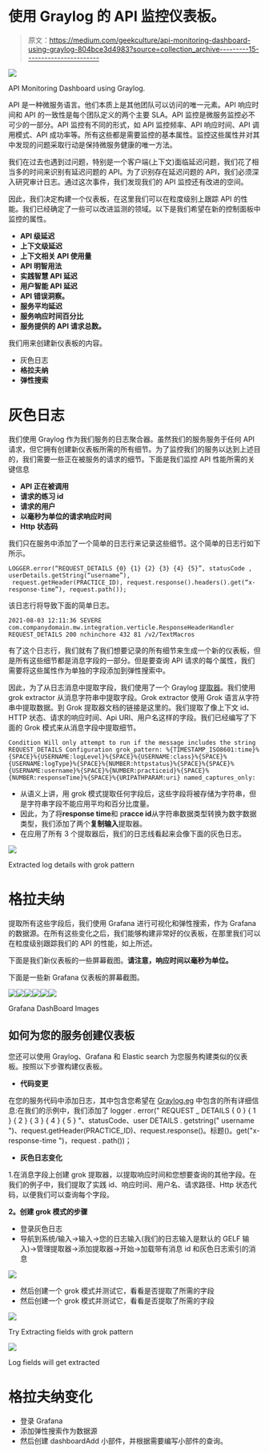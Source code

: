 # 使用 Graylog 的 API 监控仪表板。

> 原文：<https://medium.com/geekculture/api-monitoring-dashboard-using-graylog-804bce3d4983?source=collection_archive---------15----------------------->

![](img/f3e0b9bfd7c77d51d3c640c4e4724670.png)

API Monitoring Dashboard using Graylog.

API 是一种微服务语言。他们本质上是其他团队可以访问的唯一元素。API 响应时间和 API 的一致性是每个团队定义的两个主要 SLA。API 监控是微服务监控必不可少的一部分。API 监控有不同的形式，如 API 监控频率、API 响应时间、API 调用模式、API 成功率等。所有这些都是需要监控的基本属性。监控这些属性并对其中发现的问题采取行动是保持微服务健康的唯一方法。

我们在过去也遇到过问题，特别是一个客户端(上下文)面临延迟问题，我们花了相当多的时间来识别有延迟问题的 API。为了识别存在延迟问题的 API，我们必须深入研究审计日志。通过这次事件，我们发现我们的 API 监控还有改进的空间。

因此，我们决定构建一个仪表板，在这里我们可以在粒度级别上跟踪 API 的性能。我们已经确定了一些可以改进监测的领域。以下是我们希望在新的控制面板中监控的属性。

*   **API 级延迟**
*   **上下文级延迟**
*   **上下文相关 API 使用量**
*   **API 明智用法**
*   **实践智慧 API 延迟**
*   **用户智能 API 延迟**
*   **API 错误洞察。**
*   **服务平均延迟**
*   **服务响应时间百分比**
*   **服务提供的 API 请求总数。**

我们用来创建新仪表板的内容。

*   灰色日志
*   **格拉夫纳**
*   **弹性搜索**

# **灰色日志**

我们使用 Graylog 作为我们服务的日志聚合器。虽然我们的服务服务于任何 API 请求，但它拥有创建新仪表板所需的所有细节。为了监控我们的服务以达到上述目的，我们需要一些正在被服务的请求的细节。下面是我们监控 API 性能所需的关键信息

*   **API 正在被调用**
*   **请求的练习 id**
*   **请求的用户**
*   **以毫秒为单位的请求响应时间**
*   **Http 状态码**

我们只在服务中添加了一个简单的日志行来记录这些细节。这个简单的日志行如下所示。

```
LOGGER.error(“REQUEST_DETAILS {0} {1} {2} {3} {4} {5}”, statusCode , userDetails.getString(“username”),
 request.getHeader(PRACTICE_ID), request.response().headers().get(“x-response-time”), request.path());
```

该日志行将导致下面的简单日志。

```
2021-08-03 12:11:36 SEVERE com.companydomain.mw.integration.verticle.ResponseHeaderHandler REQUEST_DETAILS 200 nchinchore 432 81 /v2/TextMacros
```

有了这个日志行，我们就有了我们想要记录的所有细节来生成一个新的仪表板，但是所有这些细节都是消息字段的一部分。但是要查询 API 请求的每个属性，我们需要将这些属性作为单独的字段添加到弹性搜索中。

因此，为了从日志消息中提取字段，我们使用了一个 Graylog [提取器](https://docs.graylog.org/en/4.0/pages/extractors.html)。我们使用 grok extractor 从消息字符串中提取字段。Grok extractor 使用 Grok 语言从字符串中提取数据。到 Grok 提取器文档的链接是这里的。我们提取了像上下文 id、HTTP 状态、请求的响应时间、Api URI、用户名这样的字段。我们已经编写了下面的 Grok 模式来从消息字段中提取细节。

```
Condition Will only attempt to run if the message includes the string REQUEST_DETAILS Configuration grok_pattern: %{TIMESTAMP_ISO8601:time}%{SPACE}%{USERNAME:logLevel}%{SPACE}%{USERNAME:class}%{SPACE}%{USERNAME:logType}%{SPACE}%{NUMBER:httpstatus}%{SPACE}%{SPACE}%{USERNAME:username}%{SPACE}%{NUMBER:practiceid}%{SPACE}%{NUMBER:responseTime}%{SPACE}%{URIPATHPARAM:uri} named_captures_only:
```

*   从语义上讲，用 grok 模式提取任何字段后，这些字段将被存储为字符串，但是字符串字段不能应用平均和百分比度量。
*   因此，为了将**response time**和 p**racce id**从字符串数据类型转换为数字数据类型，我们添加了两个**复制输入**提取器。
*   在应用了所有 3 个提取器后，我们的日志线看起来会像下面的灰色日志。

![](img/cc1451304e3481925df049793939ca0b.png)

Extracted log details with grok pattern

# **格拉夫纳**

提取所有这些字段后，我们使用 Grafana 进行可视化和弹性搜索，作为 Grafana 的数据源。在所有这些变化之后，我们能够构建非常好的仪表板，在那里我们可以在粒度级别跟踪我们的 API 的性能，如上所述。

下面是我们新仪表板的一些屏幕截图。**请注意，响应时间以毫秒为单位。**

下面是一些新 Grafana 仪表板的屏幕截图。

![](img/236ddaa5c6d22070898766dfb4335d76.png)![](img/64ebad90a4bb3654195dad6aa5c21fd4.png)![](img/529acf5e6ce0cc2de43c0eae40416589.png)![](img/3cc6ad09ea7adb718a7b0a630af049a6.png)![](img/612dc8f04757fe0206847e409e3622b4.png)![](img/93e301f4c5d97cbe68c9750b95908213.png)

Grafana DashBoard Images

## 如何为您的服务创建仪表板

您还可以使用 Graylog、Grafana 和 Elastic search 为您服务构建类似的仪表板。按照以下步骤构建仪表板。

*   **代码变更**

在您的服务代码中添加日志，其中包含您希望在 [Graylog.eg](http://Graylog.eg) 中包含的所有详细信息:在我们的示例中，我们添加了 logger . error(" REQUEST _ DETAILS { 0 } { 1 } { 2 } { 3 } { 4 } { 5 } "、statusCode、user DETAILS . getstring(" username ")、request.getHeader(PRACTICE_ID)、request.response()。标题()。get("x-response-time ")，request . path())；

*   **灰色日志变化**

1.在消息字段上创建 grok 提取器，以提取响应时间和您想要查询的其他字段。在我们的例子中，我们提取了实践 id、响应时间、用户名、请求路径、Http 状态代码，以便我们可以查询每个字段。

**2。创建 grok 模式的步骤**

*   登录灰色日志
*   导航到系统/输入→输入→您的日志输入(我们的日志输入是默认的 GELF 输入)→管理提取器→添加提取器→开始→加载带有消息 id 和灰色日志索引的消息

![](img/565568f7f3c5c3ecd8af35c8084caf76.png)

*   然后创建一个 grok 模式并测试它，看看是否提取了所需的字段
*   然后创建一个 grok 模式并测试它，看看是否提取了所需的字段

![](img/898478294673c87138fc18215b811843.png)

Try Extracting fields with grok pattern

![](img/12d48b98b278d3bfe1fd318a853b16e3.png)

Log fields will get extracted

# 格拉夫纳变化

*   登录 Grafana
*   添加弹性搜索作为数据源
*   然后创建 dashboardAdd 小部件，并根据需要编写小部件的查询。